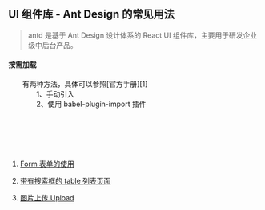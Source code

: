 ## UI 组件库 - Ant Design 的常见用法
> antd 是基于 Ant Design 设计体系的 React UI 组件库，主要用于研发企业级中后台产品。

#### 按需加载
&emsp;&emsp;有两种方法，具体可以参照[官方手册][1]  
&emsp;&emsp;&emsp;&emsp;1、手动引入  
&emsp;&emsp;&emsp;&emsp;2、使用 babel-plugin-import 插件  

<div style="margin-top: 100px"></div>

1. [Form 表单的使用](work/problems/antd_form)  

2. [带有搜索框的 table 列表页面](work/problems/antd_list_page)  

3. [图片上传 Upload](work/problems/antd_upload)